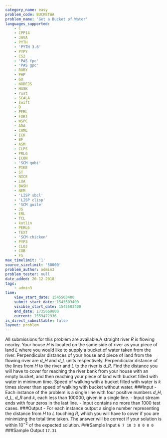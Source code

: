 ```yaml
---
category_name: easy
problem_code: BUCKETWA
problem_name: 'Get a Bucket of Water'
languages_supported:
    - C
    - CPP14
    - JAVA
    - PYTH
    - 'PYTH 3.6'
    - PYPY
    - CS2
    - 'PAS fpc'
    - 'PAS gpc'
    - RUBY
    - PHP
    - GO
    - NODEJS
    - HASK
    - rust
    - SCALA
    - swift
    - D
    - PERL
    - FORT
    - WSPC
    - ADA
    - CAML
    - ICK
    - BF
    - ASM
    - CLPS
    - PRLG
    - ICON
    - 'SCM qobi'
    - PIKE
    - ST
    - NICE
    - LUA
    - BASH
    - NEM
    - 'LISP sbcl'
    - 'LISP clisp'
    - 'SCM guile'
    - JS
    - ERL
    - TCL
    - kotlin
    - PERL6
    - TEXT
    - 'SCM chicken'
    - PYP3
    - CLOJ
    - COB
    - FS
max_timelimit: '1'
source_sizelimit: '50000'
problem_author: admin3
problem_tester: null
date_added: 20-12-2018
tags:
    - admin3
time:
    view_start_date: 1545503400
    submit_start_date: 1545503400
    visible_start_date: 1545503400
    end_date: 1735669800
    current: 1559472936
is_direct_submittable: false
layout: problem
---
```

All submissions for this problem are available.A straight river $R$ is flowing nearby. Your house $H$ is located on the same side of river as your piece of land $L$ where you would like to supply a bucket of water taken from the river. Perpendicular distances of your house and piece of land from the flowing river are $d\_H$ and $d\_L$ units respectively. Perpendicular distance of the lines from $H$ to the river and $L$ to the river is $d\_R$. Find the distance you will have to cover for reaching the river bank from your house with an empty bucket, and then reaching your piece of land with bucket filled with water in minimum time. Speed of walking with a bucket filled with water is $k$ times slower than speed of walking with bucket without water. ###Input - Each instance of the problem is a single line with four positive numbers $d\_H$, $d\_L$, $d\_R$ and $k$, each less than 100000, given in a single line. - Input stream ends with four zeros in the last line. - Input contains no more than 1000 test cases. ###Output - For each instance output a single number representing the distance from $H$ to $L$ touching $R$, which you will have to cover if you are minimizing the total time taken. The answer will be correct if your solution is within $10^{-2}$ of the expected solution. ###Sample Input ``` 6 7 10 3 0 0 0 0 ``` ###Sample Output ``` 17.31 ```

